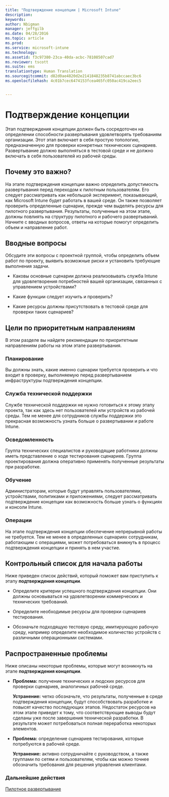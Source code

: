 ```yaml
---
title: "Подтверждение концепции | Microsoft Intune"
description: 
keywords: 
author: Nbigman
manager: jeffgilb
ms.date: 04/28/2016
ms.topic: article
ms.prod: 
ms.service: microsoft-intune
ms.technology: 
ms.assetid: f3c97380-23ca-40da-acbc-78108507cad7
ms.reviewer: tscott
ms.suite: ems
translationtype: Human Translation
ms.sourcegitcommit: d82d0ae4820d2e2141848235b8741abccaec3bc6
ms.openlocfilehash: 4c01b7cec6474153fcea465fc050ac419ca2eec5


---
```


# Подтверждение концепции
Этап подтверждения концепции должен быть сосредоточен на определении способности развертывания удовлетворять требованиям организации. Этот этап включает в себя простую топологию, предназначенную для проверки конкретных технических сценариев.  Развертывание должно выполняться в тестовой среде и не должно включать в себя пользователей из рабочей среды.

## Почему это важно?
На этапе подтверждения концепции важно определить допустимость развертывания перед переходом к пилотным пользователям. Его следует рассматривать как небольшой эксперимент, показывающий, как Microsoft Intune будет работать в вашей среде. Он также позволяет проверить определенные сценарии, прежде чем выделять ресурсы для пилотного развертывания. Результаты, полученные на этом этапе, должны повлиять на структуру пилотного и рабочего развертываний.
Начните с вводных вопросов, ответы на которые помогут определить объем и направление работ.

## Вводные вопросы
Обсудите эти вопросы с проектной группой, чтобы определить объем работ по проекту, выявить возможные риски и установить требующие выполнения задачи.

-   Каковы основные сценарии должна реализовывать служба Intune для удовлетворения потребностей вашей организации, связанных с управлением устройствами?

-   Какие функции следует изучить и проверить?

-   Какие ресурсы должны присутствовать в тестовой среде для проверки таких сценариев?

## Цели по приоритетным направлениям
В этом разделе вы найдете рекомендации по приоритетным направлениям работы на этом этапе развертывания.

### Планирование
Вы должны знать, какие именно сценарии требуется проверить и что входит в проверку, выполняемую перед развертыванием инфраструктуры подтверждения концепции.

### Служба технической поддержки
Службе технической поддержки не нужно готовиться к этому этапу проекта, так как здесь нет пользователей или устройств из рабочей среды. Тем не менее для сотрудников службы поддержки это прекрасная возможность узнать больше о развертывании и работе Intune.

### Осведомленность
Группа технических специалистов и руководящие работники должны иметь представление о ходе тестирования сценариев. Группа проектирования должна оперативно применять полученные результаты при разработке.

### Обучение
Администраторам, которые будут управлять пользователями, устройствами, политиками и приложениями, следует рассматривать подтверждение концепции как возможность больше узнать о функциях и консоли Intune.

### Операции
На этапе подтверждения концепции обеспечение непрерывной работы не требуется. Тем не менее в определенных сценариях сотрудникам, работающим с операциями, может потребоваться вникнуть в процесс подтверждения концепции и принять в нем участие.

## Контрольный список для начала работы
Ниже приведен список действий, который поможет вам приступить к этапу **подтверждения концепции**.

-   Определите критерии успешного подтверждения концепции. Они должны основываться на удовлетворении коммерческих и технических требований.

-   Определите необходимые ресурсы для проверки сценариев тестирования.

-   Обозначьте подходящую тестовую среду, имитирующую рабочую среду, например определите необходимое количество устройств с различными операционными системами.

## Распространенные проблемы
Ниже описаны некоторые проблемы, которые могут возникнуть на этапе **подтверждения концепции**.

-   **Проблема:** получение технических и людских ресурсов для проверки сценариев, аналогичных рабочей среде.

    **Устранение:** четко обозначьте, что результаты, полученные в среде подтверждения концепции, будут способствовать разработке и повысят качество последующих этапов. Недостаток ресурсов на этом этапе приведет к тому, что соответствующие выводы будут сделаны уже после завершения технической разработки. В результате может потребоваться полная переработка некоторых элементов.

-   **Проблема:** определение сценариев тестирования, которые потребуются в рабочей среде.

    **Устранение:** активно сотрудничайте с руководством, а также группами по сетям и пользователям, чтобы как можно точнее обозначить требования для решения управления клиентами.

### Дальнейшие действия
[Пилотное развертывание](pilot.md)



<!--HONumber=Jun16_HO4-->


